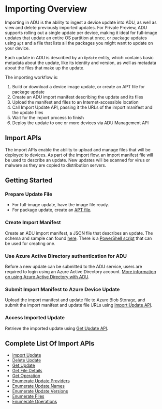 # Importing Overview

Importing in ADU is the ability to ingest a device update into ADU, as well as view and delete previously imported updates. For Private Preview, ADU supports rolling out a single update per device, making it ideal for full-image updates that update an entire OS partition at once, or package updates using `apt` and a file that lists all the packages you might want to update on your device.

Each update in ADU is described by an `Update` entity, which contains basic
metadata about the update, like its identity and version, as well as metadata about
the files that make up the update.

The importing workflow is:

1. Build or download a device image update, or create an APT file for package update
2. Create an ADU import manifest describing the update and its files
3. Upload the manifest and files to an Internet-accessible location
4. Call Import Update API, passing it the URLs of the import manifest and the update files
5. Wait for the import process to finish
6. Deploy the update to one or more devices via ADU Management API

## Import APIs

The import APIs enable the ability to upload and manage files that will be deployed to devices. As part of the import flow, an import manifest file will be used to describe an update.  New updates will be scanned for virus or malware as they are copied to distribution servers.

## Getting Started

### Prepare Update File

* For full-image update, have the image file ready.
* For package update, create an [APT file](../agent-reference/apt-manifest.md).

### Create Import Manifest

Create an ADU import manifest, a JSON file that describes an update. The schema and sample can found [here](import-update.md#import-manifest-schema). There is a [PowerShell script](../../tools/AduCmdlets/README.md) that can be used for creating one.

### Use Azure Active Directory authentication for ADU

Before a new update can be submitted to the ADU service, users are required to login using an Azure Active Directory account. [More information on using Azure Active Directory with ADU](../adu-aad-integration.md).

### Submit Import Manifest to Azure Device Update

Upload the import manifest and update file to Azure Blob Storage, and submit the import manifest and update file URLs using [Import Update API](import-update.md).

### Access Imported Update

Retrieve the imported update using [Get Update API](get-update.md).

## Complete List Of Import APIs

* [Import Update](import-update.md)
* [Delete Update](delete-update.md)
* [Get Update](get-update.md)
* [Get File Details](get-file-details.md)
* [Get Operation](get-operation.md)
* [Enumerate Update Providers](enumerate-update-providers.md)
* [Enumerate Update Names](enumerate-update-names.md)
* [Enumerate Update Versions](enumerate-update-versions.md)
* [Enumerate Files](enumerate-files.md)
* [Enumerate Operations](enumerate-operations.md)
